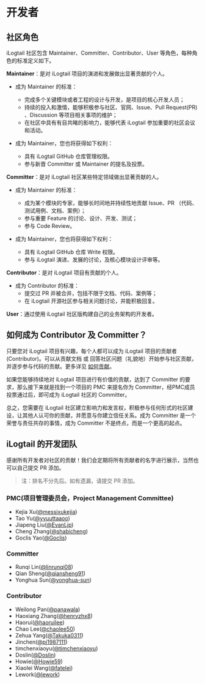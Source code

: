 # 开发者

## 社区角色

iLogtail 社区包含 Maintainer、Committer、Contributor、User 等角色，每种角色的标准定义如下。

**Maintainer**：是对 iLogtail 项目的演进和发展做出显著贡献的个人。

* 成为 Maintainer 的标准：
  * 完成多个关键模块或者工程的设计与开发，是项目的核心开发人员；
  * 持续的投入和激情，能够积极参与社区、官网、Issue、Pull Request(PR) 、Discussion 等项目相关事项的维护；
  * 在社区中具有有目共睹的影响力，能够代表 iLogtail 参加重要的社区会议和活动。

* 成为 Maintainer，您也将获得如下权利：
  * 具有 iLogtail GitHub 仓库管理权限。
  * 参与新晋 Committer 或 Maintainer 的提名及投票。

**Committer**：是对 iLogtail 社区某些特定领域做出显著贡献的人。

* 成为 Maintainer 的标准：
  * 成为某个模块的专家，能够长时间地并持续性地贡献 Issue、PR （代码、测试用例、文档、案例）；
  * 参与重要 Feature 的讨论、设计、开发、测试；
  * 参与 Code Review。

* 成为 Maintainer，您也将获得如下权利：
  * 具有 iLogtail GitHub 仓库 Write 权限。
  * 参与 iLogtail 演进、发展的讨论，及核心模块设计评审等。

**Contributor**：是对 iLogtail 项目有贡献的个人。

* 成为 Contributor 的标准：
  * 提交过 PR 并被合并，包括不限于文档、代码、案例等；
  * 在 iLogtail 开源社区参与相关问题讨论，并能积极回复。

**User**：通过使用 iLogtail 社区版构建自己的业务架构的开发者。

## 如何成为 Contributor 及 Committer？

只要您对 iLogtail 项目有兴趣，每个人都可以成为 iLogtail 项目的贡献者 (Contributor)。可以从贡献文档 或 回答社区问题（礼貌地）开始参与社区贡献，并逐步参与代码的贡献。更多详见 [如何贡献](./CONTRIBUTING.md)。

如果您能够持续地对 iLogtail 项目进行有价值的贡献，达到了 Committer 的要求，那么接下来就是找到一个项目的 PMC 来提名你为 Committer，经PMC成员投票通过后，即可成为 iLogtail 社区的 Committer。

总之，您需要在 iLogtail 社区建立影响力和发言权，积极参与任何形式的社区建设，让其他人认可你的贡献，并愿意与你建立信任关系。成为 Committer 是一个荣誉与责任共存的事情，成为 Committer 不是终点，而是一个更高的起点。

## iLogtail 的开发团队

感谢所有开发者对社区的贡献！我们会定期将所有贡献者的名字进行展示，当然也可以自己提交 PR 添加。
> 注：排名不分先后。如有遗漏，请提交 PR 添加。

### PMC(项目管理委员会，Project Management Committee)

* Kejia Xu([@messixukejia](https://github.com/messixukejia))
* Tao Yu([@yyuuttaaoo](https://github.com/yyuuttaaoo))
* Jiapeng Liu([@EvanLjp](https://github.com/EvanLjp))
* Cheng Zhang([@shabicheng](https://github.com/shabicheng))
* Goclis Yao([@Goclis](https://github.com/Goclis))

### Committer

* Runqi Lin([@linrunqi08](https://github.com/linrunqi08))
* Qian Sheng([@qiansheng91](https://github.com/qiansheng91))
* Yonghua Sun([@yonghua-sun](https://github.com/yonghua-sun))

### Contributor

* Weilong Pan([@panawala](https://github.com/panawala))
* Haoxiang Zhang([@henryzhx8](https://github.com/henryzhx8))
* Haorui([@haoruilee](https://github.com/haoruilee))
* Chao Lee([@chaolee50](https://github.com/chaolee50))
* Zehua Yang([@Takuka0311](https://github.com/Takuka0311))
* Jinchen([@pj1987111](https://github.com/pj1987111))
* timchenxiaoyu([@timchenxiaoyu](https://github.com/timchenxiaoyu))
* Doslin([@Doslin](https://github.com/Doslin))
* Howie([@Howie59](https://github.com/Howie59))
* Xiaolei Wang([@fatelei](https://github.com/fatelei))
* Lework([@lework](https://github.com/lework))
